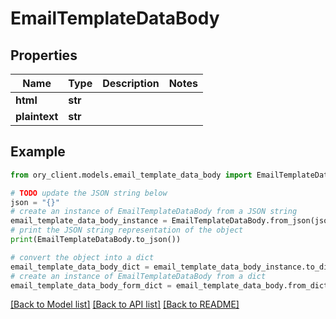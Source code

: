 # EmailTemplateDataBody


## Properties

Name | Type | Description | Notes
------------ | ------------- | ------------- | -------------
**html** | **str** |  | 
**plaintext** | **str** |  | 

## Example

```python
from ory_client.models.email_template_data_body import EmailTemplateDataBody

# TODO update the JSON string below
json = "{}"
# create an instance of EmailTemplateDataBody from a JSON string
email_template_data_body_instance = EmailTemplateDataBody.from_json(json)
# print the JSON string representation of the object
print(EmailTemplateDataBody.to_json())

# convert the object into a dict
email_template_data_body_dict = email_template_data_body_instance.to_dict()
# create an instance of EmailTemplateDataBody from a dict
email_template_data_body_form_dict = email_template_data_body.from_dict(email_template_data_body_dict)
```
[[Back to Model list]](../README.md#documentation-for-models) [[Back to API list]](../README.md#documentation-for-api-endpoints) [[Back to README]](../README.md)


